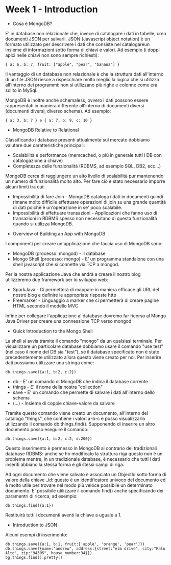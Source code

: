Week 1 - Introduction
========

* Cosa è MongoDB?

E' in database non relazionale che, invece di catalogare i dati in tabelle, crea documenti JSON per salvarli.
JSON (Javascript object notation) è un formato utilizzato per descrivere i dati che consiste nel catalogareun insieme di informazioni sotto forma di chiavi e valori. Ad esempio (i doppi apici nelle chiavi non sono sempre richiesti): 

    { a: 6, b: 7, fruit: ["apple", "pear", "banana"] }

Il vantaggio di un database non relazionale è che la struttura dati all'interno di un file JSON riesce a rispecchiare molto meglio la logica che si utilizza all'interno dei programmi: non si utilizzano più righe e colonne come era solito in MySql.

MongoDB è inoltre anche schemaless, ovvero i dati possono essere rappresentati in maniera differente all'interno di documenti diversi (documenti diversi, diverso schema). Ad esempio:

    { a: 3, b: 7 } e { a: 7, b: 9, c: 10 }

* MongoDB Relative to Relational

Classificando i database presenti attualmente sul mercato dobbiamo valutare due caratteristiche principali:
- Scalabilità e performance (memcached, o più in generale tutti i DB con catalogazione a chiave)
- Completezza delle funzionalità (RDBMS, ad esempio SQL, DB2, ecc...)

MongoDB cerca di raggiungere un alto livello di scalabilità pur mantenendo un numero di funzionalità molto alto. Per fare ciò è stato necessario imporre alcuni limiti tra cui:
- Impossibilità di fare Join - MongoDB cataloga i dati in documenti quindi rimane molto difficile effettuare operazioni di join su una grande quantità di dati poichè è un'operazione in se' poco scalabile.
- Impossibilità di effettuare transazioni - Applicazioni che fanno uso di transazioni in RDBMS spesso non necessitano di questa funzionalità quando si utilizza MongoDB.

* Overview of Building an App with MongoDB

I componenti per creare un'applicazione che faccia uso di MongoDB sono:
- MongoDB (processo: mongod) - Il database
- Mongo Shell (processo: mongo) - E' un programma standalone con una shell javascript che si connette via TCP a mongod.

Per la nostra applicazione Java che andrà a creare il nostro blog utilizzeremo due framework per lo sviluppo web:
- SparkJava - Ci permetterà di mappare in maniera efficace gli URL del nostro blog e definire le appropriate risposte http
- Freemarker - Linguaggio a marker che ci permetterà di creare pagine HTML secondo il modello MVC

Infine per collegare l'applicazione al database dovremo far ricorso al Mongo Java Driver per creare una connessione TCP verso mongod

* Quick Introduction to the Mongo Shell

La shell si avvia tramite il comando "mongo" da un qualsiasi terminale. Per visualizzare un particolare database dobbiamo usare il comando "use test" (nel caso il nome del DB sia "test"), se il database specificato non è stato precedentemente utilizzato allora questo viene creato per noi. Per inserire dati possiamo utilizzare una stringa come:

    db.things.save({a:1, b:2, c:2})

- db - E' un comando di MongoDB che indica il database corrente
- things - E' il nome della nostra "collection"
- save - E' un comando che permette di salvare i dati all'interno dello schema
- (...) - Insieme di coppie chiave-valore da salvare

Tramite questo comando viene creato un documento, all'interno del catalogo "things", che contiene i valori a-b-c e posso visualizzarlo utilizzando il comando db.things.find(). Supponendo di inserire un altro documento posso eseguire il comando:

    db.things.save({a:1, b:2, c:2, d:200})

Questo inserimento è permesso in MongoDB al contrario dei tradizionali database RDBMS: anche se ho modificato la struttura riga questo non è un problema mentre, in un tradizionale database, è necessario che tutti i dati inseriti abbiano la stessa forma e gli stessi campi di riga.

Ad ogni documento che viene salvato è associato un ObjectId sotto forma di valore della chiave _id: questo è un identificatore univoco del documento ed è molto utile per trovare nel modo più veloce possibile un determinato documento.
E' possibile utilizzare il comando find() anche specificando dei paramentri di ricerca, ad esempio:

    db.things.find({a:1})

Restituirà tutti i documenti aventi la chiave a uguale a 1.

* Introduction to JSON

Alcuni esempi di inserimento:

    db.things.save({a:1, b:1, fruit:['apple', 'orange', 'pear']})
    db.things.save({name:"andrew", address:{street:"elm drive", city:"Palo Alto", zip:"94305", house_number:34}})
    bg.things.find().pretty()
